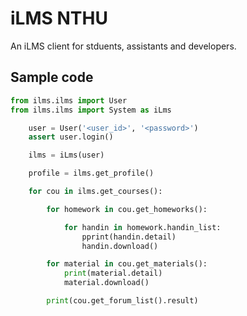 # iLMS NTHU

An iLMS client for stduents, assistants and developers.

## Sample code

```python
from ilms.ilms import User
from ilms.ilms import System as iLms

    user = User('<user_id>', '<password>')
    assert user.login()

    ilms = iLms(user)

    profile = ilms.get_profile()

    for cou in ilms.get_courses():

        for homework in cou.get_homeworks():

            for handin in homework.handin_list:
                pprint(handin.detail)
                handin.download()

        for material in cou.get_materials():
            print(material.detail)
            material.download()

        print(cou.get_forum_list().result)
```
